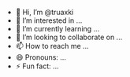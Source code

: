 - 👋 Hi, I’m @truaxki
- 👀 I’m interested in ...
- 🌱 I’m currently learning ...
- 💞️ I’m looking to collaborate on ...
- 📫 How to reach me ...
- 😄 Pronouns: ...
- ⚡ Fun fact: ...

<!---
truaxki/truaxki is a ✨ special ✨ repository because its `README.md` (this file) appears on your GitHub profile.
You can click the Preview link to take a look at your changes.
--->
